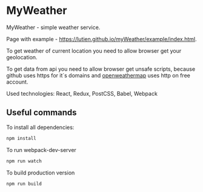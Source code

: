 # MyWeather
MyWeather - simple weather service.

Page with example - https://lutien.github.io/myWeather/example/index.html.

To get weather of current location you need to allow browser get your geolocation.

To get data from api you need to allow browser get unsafe scripts, because github uses https for it\`s domains 
and [openweathermap](https://openweathermap.org/api) uses http on free account.

Used technologies: React, Redux, PostCSS, Babel, Webpack

## Useful commands

To install all dependencies:
``` bash
npm install
```

To run webpack-dev-server
``` bash
npm run watch
```

To build production version
``` bash
npm run build
```
